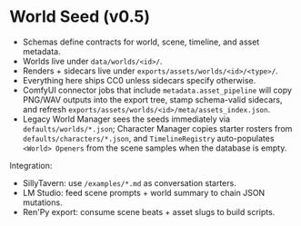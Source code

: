 # World Seed (v0.5)
- Schemas define contracts for world, scene, timeline, and asset metadata.
- Worlds live under `data/worlds/<id>/`.
- Renders + sidecars live under `exports/assets/worlds/<id>/<type>/`.
- Everything here ships CC0 unless sidecars specify otherwise.
- ComfyUI connector jobs that include `metadata.asset_pipeline` will copy PNG/WAV outputs into the export tree, stamp schema-valid sidecars, and refresh `exports/assets/worlds/<id>/meta/assets_index.json`.
- Legacy World Manager sees the seeds immediately via `defaults/worlds/*.json`; Character Manager copies starter rosters from `defaults/characters/*.json`, and `TimelineRegistry` auto-populates `<World> Openers` from the scene samples when the database is empty.

Integration:
- SillyTavern: use `/examples/*.md` as conversation starters.
- LM Studio: feed scene prompts + world summary to chain JSON mutations.
- Ren'Py export: consume scene beats + asset slugs to build scripts.
